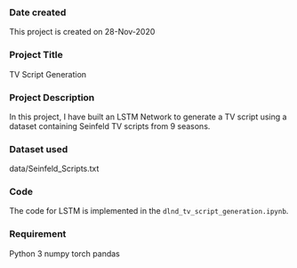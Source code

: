 ### Date created
This project is created on 28-Nov-2020

### Project Title
TV Script Generation

### Project Description
In this project, I have built an LSTM Network to generate a TV script using a dataset containing Seinfeld TV scripts from 9 seasons. 

### Dataset used
data/Seinfeld_Scripts.txt <Br>

### Code
The code for LSTM is implemented in the `dlnd_tv_script_generation.ipynb`. 

### Requirement
Python 3
numpy
torch
pandas



 

